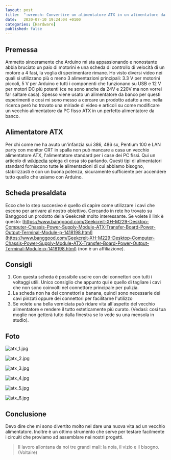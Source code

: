 ```yaml
---
layout: post
title:  ":wrench: Convertire un alimentatore ATX in un alimentatore da banco"
date:   2020-07-10 19:24:04 +0100
categories: [Hardware]
published: false
---
```

## Premessa
Ammetto sinceramente che Arduino mi sta appassionando e nonostante abbia bruciato un paio di motorini e una scheda di controllo di velocità di un motore a 4 fasi, la voglia di sperimentare rimane.
Ho visto diversi video nei quali si utilizzano più o meno 3 alimentazioni principali: 3.3 V per motorini piccoli, 5 V per Arduino e tutti i componenti che funzionano su USB e 12 V per motori DC più potenti (ce ne sono anche da 24V e 220V ma non vorrei far saltare casa).
Spesso viene usato un alimentatore da banco per questi esperimenti e così mi sono messo a cercare un prodotto adatto a me. nella ricerca però ho trovato una miriade di video e articoli su come modificare un vecchio alimentatore da PC fisso ATX in un perfetto alimentatore da banco.

## Alimentatore ATX

Per chi come me ha avuto un'infanzia sui 386, 486 sx, Pentium 100 e LAN party con monitor CRT in spalla non può mancare a casa un vecchio alimentatore ATX, l'alimentatore standard per i case dei PC fissi.
Qui un articolo di [wikipedia](https://it.wikipedia.org/wiki/ATX_(standard)) spiega di cosa sto parlando. Questi tipi di alimentatori standard forniscono tutte le alimentazioni di cui abbiamo bisogno, stabilizzasti e con un buona potenza, sicuramente sufficiente per accendere tutto quello che usiamo con Arduino.

## Scheda presaldata

Ecco che lo step succesivo è quello di capire come utilizzare i cavi che escono per arrivare al nostro obiettivo. Cercando in rete ho trovato su Banggood un prodotto della Geekcreit molto interessante. Se volete il link è questo: [https://www.banggood.com/Geekcreit-XH-M229-Desktop-Computer-Chassis-Power-Supply-Module-ATX-Transfer-Board-Power-Output-Terminal-Module-p-1418198.html](https://www.banggood.com/Geekcreit-XH-M229-Desktop-Computer-Chassis-Power-Supply-Module-ATX-Transfer-Board-Power-Output-Terminal-Module-p-1418198.html) (non è un affiliazione).

## Consigli

1. Con questa scheda è possibile uscire con dei connettori con tutti i voltaggi utili. Unico consiglio che appunto qui è quello di tagliare i cavi che non sono coinvolti nel connettore principale per pulizia.
2. La scheda non ha dei connettori a banana, quindi sono necessarie dei cavi pinzati oppure dei connettori per facilitarne l'utilizzo
3. Se volete una bella verniciata può ridare vita all'aspetto del vecchio alimentatore e rendere il tutto esteticamente più curato. (Vedasi: così tua moglie non getterà tutto dalla finestra se lo vede su una mensola in studio).

## Foto

![atx_1.jpg](/assets/2020-07-10/atx_1.jpg)

![atx_2.jpg](/assets/2020-07-10/atx_2.jpg)

![atx_3.jpg](/assets/2020-07-10/atx_3.jpg)

![atx_4.jpg](/assets/2020-07-10/atx_4.jpg)

![atx_5.jpg](/assets/2020-07-10/atx_5.jpg)

![atx_6.jpg](/assets/2020-07-10/atx_6.jpg)

## Conclusione

Devo dire che mi sono divertito molto nel dare una nuova vita ad un vecchio alimentatore. Inoltre è un ottimo strumento che serve per testare facilmente i circuiti che proviamo ad assemblare nei nostri progetti.

> Il lavoro allontana da noi tre grandi mali: la noia, il vizio e il bisogno. (Voltaire)
